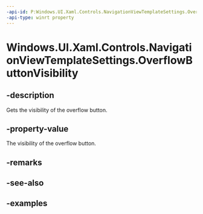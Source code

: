 ```yaml
---
-api-id: P:Windows.UI.Xaml.Controls.NavigationViewTemplateSettings.OverflowButtonVisibility
-api-type: winrt property
---
```


<!-- Property syntax.
public Visibility OverflowButtonVisibility { get; }
-->

# Windows.UI.Xaml.Controls.NavigationViewTemplateSettings.OverflowButtonVisibility

## -description

Gets the visibility of the overflow button.

## -property-value

The visibility of the overflow button.

## -remarks

## -see-also

## -examples

